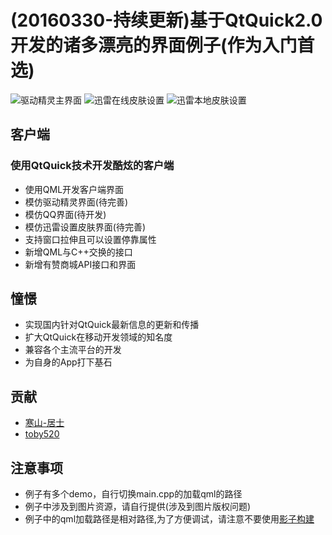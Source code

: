 ﻿# (20160330-持续更新)基于QtQuick2.0开发的诸多漂亮的界面例子(作为入门首选)

![驱动精灵主界面](http://7qn7mv.com1.z0.glb.clouddn.com/qtquickdriver.png)
![迅雷在线皮肤设置](http://7qn7mv.com1.z0.glb.clouddn.com/qtquickxl.png)
![迅雷本地皮肤设置](http://7qn7mv.com1.z0.glb.clouddn.com/qtquicklocal.png)


## 客户端

### 使用QtQuick技术开发酷炫的客户端
* 使用QML开发客户端界面
* 模仿驱动精灵界面(待完善)
* 模仿QQ界面(待开发)
* 模仿迅雷设置皮肤界面(待完善)
* 支持窗口拉伸且可以设置停靠属性
* 新增QML与C++交换的接口
* 新增有赞商城API接口和界面

## 憧憬

* 实现国内针对QtQuick最新信息的更新和传播
* 扩大QtQuick在移动开发领域的知名度
* 兼容各个主流平台的开发
* 为自身的App打下基石



## 贡献

* [寒山-居士](https://github.com/toby20130333)
* [toby520](http://www.heilqt.com)


## 注意事项
* 例子有多个demo，自行切换main.cpp的加载qml的路径
* 例子中涉及到图片资源，请自行提供(涉及到图片版权问题)
* 例子中的qml加载路径是相对路径,为了方便调试，请注意不要使用[影子构建](http://www.cnblogs.com/menlsh/archive/2012/07/30/2615974.html)